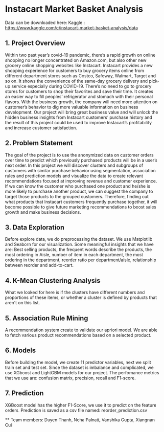 # Instacart Market Basket Analysis

Data can be downloaded here: Kaggle : https://www.kaggle.com/c/instacart-market-basket-analysis/data

## 1.  Project Overview

Within two past year’s covid-19 pandemic, there’s a rapid growth on online shopping no longer concentrated on Amazon.com, but also other new grocery online shopping websites like Instacart. Instacart provides a new shopping experience for customers to buy grocery items online from different department stores such as Costco, Safeway, Walmart, Target and so on. It shows the convenience of the same-day grocery delivery and pick-up service especially during COVID-19. There’s no need to go to grocery stores for customers to shop their favorites and save their time. It creates an easier way to fill peoples’ refrigerator and stomach with their personal flavors. With the business growth, the company will need more attention on customer’s behavior to dig more valuable information on business development. Our project will bring great business value and will unlock the hidden business insights from Instacart customers’ purchase history and the result of this project could be used to improve Instacart’s profitability and increase customer satisfaction.

## 2. Problem Statement

The goal of the project is to use the anonymized data on customer orders over time to predict which previously purchased products will be in a user’s next order. In this project we will discover clusters and subgroups of customers with similar purchase behavior using segmentation, association rules and prediction models and visualize the data to create relevant recommendations focused at improving revenue and customer experience. If we can know the customer who purchased one product and he/she is more likely to purchase another product, we can suggest the company to target those products to the grouped customers. Therefore, finding out what products that Instacart customers frequently purchase together, it will become possible to give future marketing recommendations to boost sales growth and make business decisions.

## 3. Data Exploration

Before explore data, we do preprocessing the dataset. We use Matplotlib and Seaborn for our visualization. 
Some meaningful insights that we have are: Best selling products, the frequent words describe the products, the most ordering in Aisle, number of item in each department, the most ordering in the department, reorder ratio per department/aisle, relationship between reorder and add-to-cart.

## 4. K-Mean Clustering Analysis

What we  looked for here is if the clusters have different numbers and proportions of these items, or whether a cluster is defined by products that aren't on this list.

## 5. Association Rule Mining

A recommendation system create to validate our apriori model. We are able to fetch various product recommendations based on a selected product.

## 6. Models

Before building the model, we create 11 predictor variables, next we split train set and test set.
Since the dataset is imbalance and complicated, we use XGboost and LightGBM models for our project.
The perfomance metrics that we use are: confusion matrix, precision, recall and F1-score.

## 7. Prediction

XGBoost model has the higher F1-Score, we use it to predict on the feature orders.
Prediction is saved as a csv file named: reorder_prediction.csv

** Team members: Duyen Thanh, Neha Palnati, Vanshika Gupta, Xiangnan Cui

